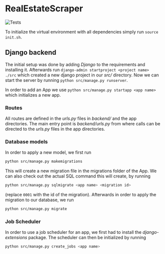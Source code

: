 # RealEstateScraper

![Tests](https://github.com/MonkeyApproved/RealEstateScraper/actions/workflows/tests.yml/badge.svg)

To initialize the virtual environment with all dependencies simply run `source init.sh`.

## Django backend

The initial setup was done by adding *Django* to the requirements and installing it.
Afterwards run `django-admin startproject <project name> ./src` which created a new django project in our *src/* directory.
Now we can start the server by running `python src/manage.py runserver`.

In order to add an App we use `python src/manage.py startapp <app name>` which initializes a new app.

### Routes

All routes are defined in the *urls.py* files in *backend/* and the app directories.
The main entry point is *backend/urls.py* from where calls can be directed to the *urls.py* files in the app directories.

### Database models

In order to apply a new model, we first run

```bash
python src/manage.py makemigrations
```

This will create a new migration file in the migrations folder of the App.
We can also check out the actual SQL command this will create, by running

```bash
python src/manage.py sqlmigrate <app name> <migration id>
```

(replace `0001` with the id of the migration).
Afterwards in order to apply the migration to our database, we run

```bash
python src/manage.py migrate
```

### Job Scheduler

In order to use a job scheduler for an app, we first had to install the *django-extensions* package.
The scheduler can then be initialized by running

```bash
python src/manage.py create_jobs <app name>
```
